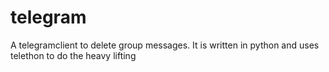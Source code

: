 # telegram
A telegramclient to delete group messages. It is written in python and uses telethon to do the heavy lifting
